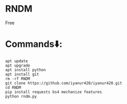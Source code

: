 # RNDM
Free

# Commands⬇️:
```
apt update
apt upgrade
apt install python
apt install git
rm -rf RNDM
git clone https://github.com/iyanur420/iyanur420.git
cd RNDM
pip install requests bs4 mechanize features
python rndm.py
```
